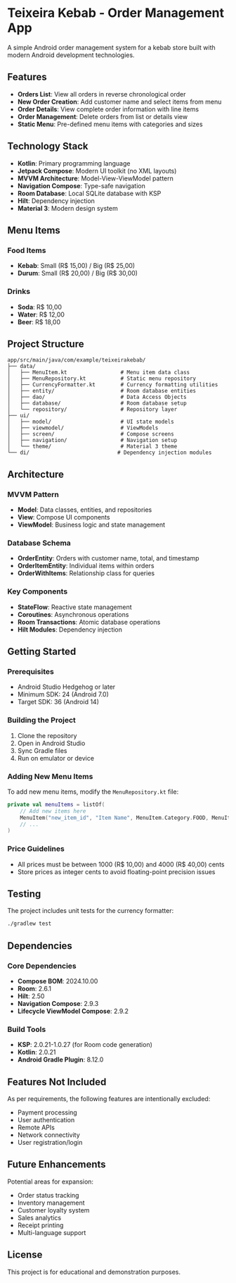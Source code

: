 # Teixeira Kebab - Order Management App

A simple Android order management system for a kebab store built with modern Android development technologies.

## Features

- **Orders List**: View all orders in reverse chronological order
- **New Order Creation**: Add customer name and select items from menu
- **Order Details**: View complete order information with line items
- **Order Management**: Delete orders from list or details view
- **Static Menu**: Pre-defined menu items with categories and sizes

## Technology Stack

- **Kotlin**: Primary programming language
- **Jetpack Compose**: Modern UI toolkit (no XML layouts)
- **MVVM Architecture**: Model-View-ViewModel pattern
- **Navigation Compose**: Type-safe navigation
- **Room Database**: Local SQLite database with KSP
- **Hilt**: Dependency injection
- **Material 3**: Modern design system

## Menu Items

### Food Items
- **Kebab**: Small (R$ 15,00) / Big (R$ 25,00)
- **Durum**: Small (R$ 20,00) / Big (R$ 30,00)

### Drinks
- **Soda**: R$ 10,00
- **Water**: R$ 12,00
- **Beer**: R$ 18,00

## Project Structure

```
app/src/main/java/com/example/teixeirakebab/
├── data/
│   ├── MenuItem.kt                 # Menu item data class
│   ├── MenuRepository.kt           # Static menu repository
│   ├── CurrencyFormatter.kt        # Currency formatting utilities
│   ├── entity/                     # Room database entities
│   ├── dao/                        # Data Access Objects
│   ├── database/                   # Room database setup
│   └── repository/                 # Repository layer
├── ui/
│   ├── model/                      # UI state models
│   ├── viewmodel/                  # ViewModels
│   ├── screen/                     # Compose screens
│   ├── navigation/                 # Navigation setup
│   └── theme/                      # Material 3 theme
└── di/                            # Dependency injection modules
```

## Architecture

### MVVM Pattern
- **Model**: Data classes, entities, and repositories
- **View**: Compose UI components
- **ViewModel**: Business logic and state management

### Database Schema
- **OrderEntity**: Orders with customer name, total, and timestamp
- **OrderItemEntity**: Individual items within orders
- **OrderWithItems**: Relationship class for queries

### Key Components
- **StateFlow**: Reactive state management
- **Coroutines**: Asynchronous operations
- **Room Transactions**: Atomic database operations
- **Hilt Modules**: Dependency injection

## Getting Started

### Prerequisites
- Android Studio Hedgehog or later
- Minimum SDK: 24 (Android 7.0)
- Target SDK: 36 (Android 14)

### Building the Project
1. Clone the repository
2. Open in Android Studio
3. Sync Gradle files
4. Run on emulator or device

### Adding New Menu Items
To add new menu items, modify the `MenuRepository.kt` file:

```kotlin
private val menuItems = listOf(
    // Add new items here
    MenuItem("new_item_id", "Item Name", MenuItem.Category.FOOD, MenuItem.Size.BIG, 2500),
    // ...
)
```

### Price Guidelines
- All prices must be between 1000 (R$ 10,00) and 4000 (R$ 40,00) cents
- Store prices as integer cents to avoid floating-point precision issues

## Testing

The project includes unit tests for the currency formatter:

```bash
./gradlew test
```

## Dependencies

### Core Dependencies
- **Compose BOM**: 2024.10.00
- **Room**: 2.6.1
- **Hilt**: 2.50
- **Navigation Compose**: 2.9.3
- **Lifecycle ViewModel Compose**: 2.9.2

### Build Tools
- **KSP**: 2.0.21-1.0.27 (for Room code generation)
- **Kotlin**: 2.0.21
- **Android Gradle Plugin**: 8.12.0

## Features Not Included

As per requirements, the following features are intentionally excluded:
- Payment processing
- User authentication
- Remote APIs
- Network connectivity
- User registration/login

## Future Enhancements

Potential areas for expansion:
- Order status tracking
- Inventory management
- Customer loyalty system
- Sales analytics
- Receipt printing
- Multi-language support

## License

This project is for educational and demonstration purposes. 